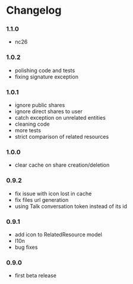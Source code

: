 # Changelog

### 1.1.0

- nc26

### 1.0.2

- polishing code and tests
- fixing signature exception

### 1.0.1

- ignore public shares
- ignore direct shares to user
- catch exception on unrelated entities
- cleaning code
- more tests
- strict comparison of related resources

### 1.0.0

- clear cache on share creation/deletion

### 0.9.2

- fix issue with icon lost in cache
- fix files url generation
- using Talk conversation token instead of its id

### 0.9.1

- add icon to RelatedResource model
- l10n
- bug fixes

### 0.9.0

- first beta release
